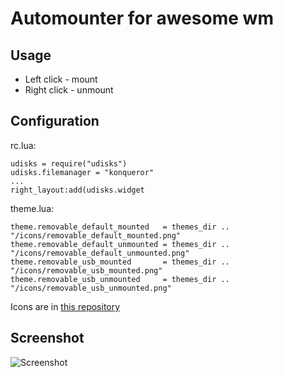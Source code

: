 # Automounter for awesome wm

## Usage

- Left click - mount
- Right click - unmount

## Configuration

rc.lua:

    udisks = require("udisks")
    udisks.filemanager = "konqueror"
    ...
    right_layout:add(udisks.widget


theme.lua:

    theme.removable_default_mounted   = themes_dir .. "/icons/removable_default_mounted.png"
    theme.removable_default_unmounted = themes_dir .. "/icons/removable_default_unmounted.png"
    theme.removable_usb_mounted       = themes_dir .. "/icons/removable_usb_mounted.png"
    theme.removable_usb_unmounted     = themes_dir .. "/icons/removable_usb_unmounted.png"

Icons are in
[this repository](https://github.com/mireq/awesome-config)

## Screenshot

![Screenshot](https://raw.github.com/wiki/mireq/awesome-udisks2-mount/automount.gif)
